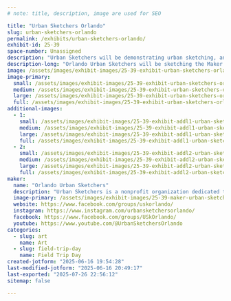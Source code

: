 ```yaml
---
# note: title, description, image are used for SEO

title: "Urban Sketchers Orlando"
slug: urban-sketchers-orlando
permalink: /exhibits/urban-sketchers-orlando/
exhibit-id: 25-39
space-number: Unassigned
description: "Urban Sketchers will be demonstrating urban sketching, and helping attendees make their own sketch."
description-long: "Orlando Urban Sketchers will be sketching the Maker Faire, exhibiting the sketches members have made, and talking about urban sketching with attendees. In addition, there will be materials with which attendees can make their own sketches and participate in the citizen historian aspect of urban sketching."
image: /assets/images/exhibit-images/25-39-exhibit-urban-sketchers-orlando-67dcedeb-f57e-4294-bcc1-d0f0e6248162-1-105-c-large.jpeg
image-primary: 
  small: /assets/images/exhibit-images/25-39-exhibit-urban-sketchers-orlando-67dcedeb-f57e-4294-bcc1-d0f0e6248162-1-105-c-small.jpeg
  medium: /assets/images/exhibit-images/25-39-exhibit-urban-sketchers-orlando-67dcedeb-f57e-4294-bcc1-d0f0e6248162-1-105-c-medium.jpeg
  large: /assets/images/exhibit-images/25-39-exhibit-urban-sketchers-orlando-67dcedeb-f57e-4294-bcc1-d0f0e6248162-1-105-c-large.jpeg
  full: /assets/images/exhibit-images/25-39-exhibit-urban-sketchers-orlando-67dcedeb-f57e-4294-bcc1-d0f0e6248162-1-105-c-full.jpeg
additional-images: 
  - 1:
    small: /assets/images/exhibit-images/25-39-exhibit-addl1-urban-sketchers-orlando-f0636287-4bda-45c4-b5c7-2c201153cb0d-1-105-c-small.jpeg
    medium: /assets/images/exhibit-images/25-39-exhibit-addl1-urban-sketchers-orlando-f0636287-4bda-45c4-b5c7-2c201153cb0d-1-105-c-medium.jpeg
    large: /assets/images/exhibit-images/25-39-exhibit-addl1-urban-sketchers-orlando-f0636287-4bda-45c4-b5c7-2c201153cb0d-1-105-c-large.jpeg
    full: /assets/images/exhibit-images/25-39-exhibit-addl1-urban-sketchers-orlando-f0636287-4bda-45c4-b5c7-2c201153cb0d-1-105-c-full.jpeg
  - 2:
    small: /assets/images/exhibit-images/25-39-exhibit-addl2-urban-sketchers-orlando-fd01844b-8957-43c4-ab29-e1ea6c81a081-1-105-c-small.jpeg
    medium: /assets/images/exhibit-images/25-39-exhibit-addl2-urban-sketchers-orlando-fd01844b-8957-43c4-ab29-e1ea6c81a081-1-105-c-medium.jpeg
    large: /assets/images/exhibit-images/25-39-exhibit-addl2-urban-sketchers-orlando-fd01844b-8957-43c4-ab29-e1ea6c81a081-1-105-c-large.jpeg
    full: /assets/images/exhibit-images/25-39-exhibit-addl2-urban-sketchers-orlando-fd01844b-8957-43c4-ab29-e1ea6c81a081-1-105-c-full.jpeg
maker: 
  name: "Orlando Urban Sketchers"
  description: "Urban Sketchers is a nonprofit organization dedicated to raising the artistic, storytelling, and educational value of location drawing, promoting its practice, and connecting people around the world who draw on location where they live and travel. We aim to show the world, one drawing at a time."
  image-primary: /assets/images/exhibit-images/25-39-maker-urban-sketchers-orlando-final-urban-sketchers-logob-w-2-medium.png
  website: https://www.facebook.com/groups/uskorlando/
  instagram: https://www.instagram.com/urbansketchersorlando/
  facebook: https://www.facebook.com/groups/USkOrlando/
  youtube: https://www.youtube.com/@UrbanSketchersOrlando
categories: 
  - slug: art
    name: Art
  - slug: field-trip-day
    name: Field Trip Day
created-jotform: "2025-06-16 19:54:28"
last-modified-jotform: "2025-06-16 20:49:17"
last-exported: "2025-07-26 22:56:12"
sitemap: false

---
```

